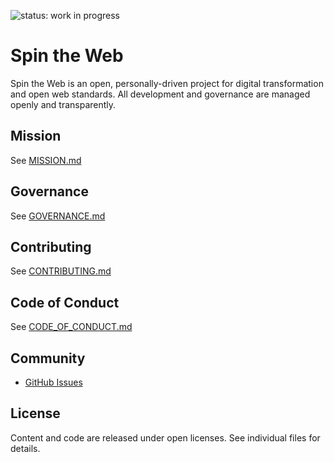 ![status: work in progress](https://img.shields.io/badge/status-WIP-yellow)

# Spin the Web

Spin the Web is an open, personally-driven project for digital transformation and open web standards. All development and governance are managed openly and transparently.

## Mission
See [MISSION.md](./MISSION.md)

## Governance
See [GOVERNANCE.md](./GOVERNANCE.md)

## Contributing
See [CONTRIBUTING.md](./CONTRIBUTING.md)

## Code of Conduct
See [CODE_OF_CONDUCT.md](./CODE_OF_CONDUCT.md)

## Community
- [GitHub Issues](https://github.com/spintheweb/foundation/issues)

## License
Content and code are released under open licenses. See individual files for details.
